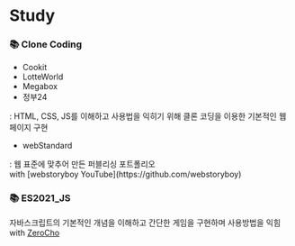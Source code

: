# Study

### 📚 Clone Coding
<ul>
  <li>Cookit</li>
  <li>LotteWorld</li>
  <li>Megabox</li>
  <li>정부24</li>
</ul>
: HTML, CSS, JS를 이해하고 사용법을 익히기 위해 클론 코딩을 이용한 기본적인 웹페이지 구현

<ul>
  <li>webStandard</li>
</ul>
: 웹 표준에 맞추어 만든 퍼블리싱 포트폴리오
<br/>
with [webstoryboy YouTube](https://github.com/webstoryboy)

### 📚 ES2021_JS

자바스크립트의 기본적인 개념을 이해하고 간단한 게임을 구현하며 사용방법을 익힘
<br/>
with [ZeroCho](https://www.youtube.com/watch?v=2yGhb-z8VTQ&list=PLcqDmjxt30RvEEN6eUCcSrrH-hKjCT4wt)
